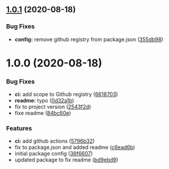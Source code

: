 ## [1.0.1](https://github.com/Pixelmatters/stylelint-config-pixelmatters/compare/v1.0.0...v1.0.1) (2020-08-18)


### Bug Fixes

* **config:** remove github registry from package.json ([355db98](https://github.com/Pixelmatters/stylelint-config-pixelmatters/commit/355db98efbf62679cfb28b19f4acc38500c8e9ea))

# 1.0.0 (2020-08-18)


### Bug Fixes

* **ci:** add scope to Github registry ([6618703](https://github.com/Pixelmatters/stylelint-config-pixelmatters/commit/661870346efaee1c590a6507dc75e80865514556))
* **readme:** typo ([0d32a1b](https://github.com/Pixelmatters/stylelint-config-pixelmatters/commit/0d32a1bff0e663025ad52e061a95a7fcd1a64b6e))
* fix to project version ([2543f2d](https://github.com/Pixelmatters/stylelint-config-pixelmatters/commit/2543f2dbf246308279defb11a9d5b438c2f25e63))
* fixe readme ([84bc60e](https://github.com/Pixelmatters/stylelint-config-pixelmatters/commit/84bc60e1bd69f35a2a9eeebf745cdd49775ad51f))


### Features

* **ci:** add github actions ([5796b32](https://github.com/Pixelmatters/stylelint-config-pixelmatters/commit/5796b32b4f8b5f264be52fc74ce016a96f012db0))
* fix to package.json and added readme ([c6ead6b](https://github.com/Pixelmatters/stylelint-config-pixelmatters/commit/c6ead6b1bdf79a1203d63e0e083520ede9c62b3b))
* initial package config ([38f6607](https://github.com/Pixelmatters/stylelint-config-pixelmatters/commit/38f66077c6c6b87e346c318d867c5b28865892d6))
* updated package to fix readme ([bd9ebd9](https://github.com/Pixelmatters/stylelint-config-pixelmatters/commit/bd9ebd95df4f816d0d424ece0bd60679ccfb112d))
